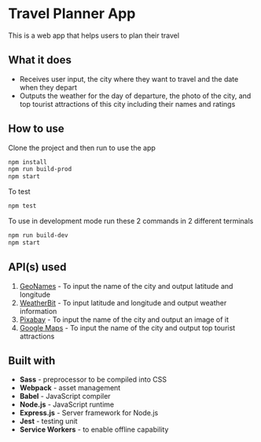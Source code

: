 # Travel Planner App

This is a web app that helps users to plan their travel

## What it does

- Receives user input, the city where they want to travel and the date when they depart
- Outputs the weather for the day of departure, the photo of the city, and top tourist attractions of this city including their names and ratings

## How to use

Clone the project and then run to use the app

```bash
npm install
npm run build-prod
npm start
```

To test

```bash
npm test
```

To use in development mode run these 2 commands in 2 different terminals

```bash
npm run build-dev
npm start
```

## API(s) used

1. [GeoNames](http://www.geonames.org/) - To input the name of the city and output latitude and longitude
1. [WeatherBit](https://www.weatherbit.io/) - To input latitude and longitude and output weather information
1. [Pixabay](https://pixabay.com/) - To input the name of the city and output an image of it
1. [Google Maps](https://developers.google.com/places/web-service/search) - To input the name of the city and output top tourist attractions

## Built with

- **Sass** - preprocessor to be compiled into CSS
- **Webpack** - asset management
- **Babel** - JavaScript compiler
- **Node.js** - JavaScript runtime
- **Express.js** - Server framework for Node.js
- **Jest** - testing unit
- **Service Workers** - to enable offline capability

